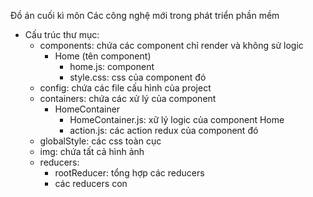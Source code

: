 Đồ án cuối kì môn Các công nghệ mới trong phát triển phần mềm
- Cấu trúc thư mục:
    + components: chứa các component chỉ render và không sử logic
        + Home (tên component)
            + home.js: component
            + style.css: css của component đó
    + config: chứa các file cấu hình của project
    + containers: chứa các xử lý của component
        + HomeContainer
            + HomeContainer.js: xữ lý logic của component Home
            + action.js: các action redux của component đó
    + globalStyle: các css toàn cục
    + img: chứa tất cả hình ảnh
    + reducers:
        + rootReducer: tổng hợp các reducers
        + các reducers con
